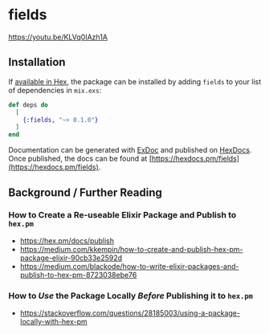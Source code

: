 # fields
https://youtu.be/KLVq0IAzh1A





## Installation

If [available in Hex](https://hex.pm/docs/publish), the package can be installed
by adding `fields` to your list of dependencies in `mix.exs`:

```elixir
def deps do
  [
    {:fields, "~> 0.1.0"}
  ]
end
```

Documentation can be generated with [ExDoc](https://github.com/elixir-lang/ex_doc)
and published on [HexDocs](https://hexdocs.pm). Once published, the docs can
be found at [https://hexdocs.pm/fields](https://hexdocs.pm/fields).




## Background / Further Reading


### How to Create a Re-useable Elixir Package and Publish to `hex.pm`
+ https://hex.pm/docs/publish
+ https://medium.com/kkempin/how-to-create-and-publish-hex-pm-package-elixir-90cb33e2592d
+ https://medium.com/blackode/how-to-write-elixir-packages-and-publish-to-hex-pm-8723038ebe76

### How to _Use_ the Package Locally _Before_ Publishing it to `hex.pm`

+ https://stackoverflow.com/questions/28185003/using-a-package-locally-with-hex-pm
